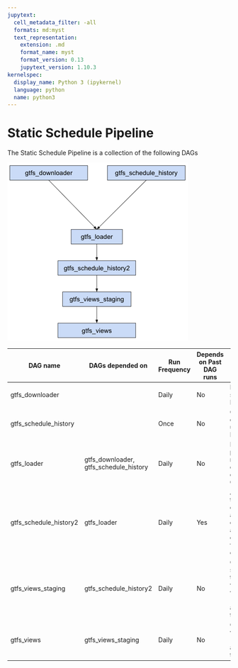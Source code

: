 ```yaml
---
jupytext:
  cell_metadata_filter: -all
  formats: md:myst
  text_representation:
    extension: .md
    format_name: myst
    format_version: 0.13
    jupytext_version: 1.10.3
kernelspec:
  display_name: Python 3 (ipykernel)
  language: python
  name: python3
---
```


# Static Schedule Pipeline

The Static Schedule Pipeline is a collection of the following DAGs

![DAG Diagram](assets/static-schedule-dags-diagram.png)

DAG name | DAGs depended on | Run Frequency | Depends on Past DAG runs | Description
--|--|--|--|--
gtfs_downloader | | Daily | No | Downloads static GTFS Feeds
gtfs_schedule_history | | Once | No | Creates datasets for use in BigQuery
gtfs_loader | gtfs_downloader, gtfs_schedule_history | Daily | No | Loads and parses the raw contents of downloaded GTFS Feeds
gtfs_schedule_history2 | gtfs_loader | Daily | Yes | Analyzes the current day's result and creates data about any changes in feed contents
gtfs_views_staging | gtfs_schedule_history2 | Daily | No | Creates staging tables for various view (Dimension and Fact) tables
gtfs_views | gtfs_views_staging | Daily | No | Creates view (Dimension and Fact) tables
